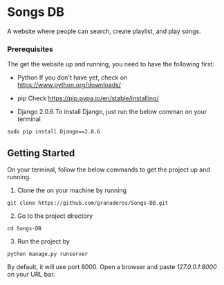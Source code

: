 # Songs DB

A website where people can search, create playlist, and play songs.


### Prerequisites

The get the website up and running, you need to have the following first:

* Python
If you don't have yet, check on https://www.python.org/downloads/

* pip
Check https://pip.pypa.io/en/stable/installing/

* Django 2.0.6
To install Django, just run the below comman on your terminal

```
sudo pip install Django==2.0.6
```

## Getting Started

On your terminal, follow the below commands to get the project up and running.

1. Clone the on your machine by running
```
git clone https://github.com/granaderos/Songs-DB.git
```

2. Go to the project directory
```
cd Songs-DB
```

3. Run the project by
```
python manage.py runserver
```
By default, it will use port 8000. Open a browser and paste *127.0.0.1:8000* on your URL bar. 

